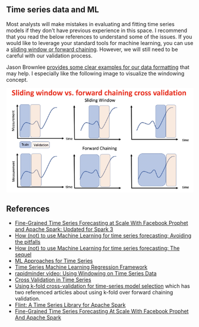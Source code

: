 
## Time series data and ML

Most analysts will make mistakes in evaluating and fitting time series models if they don't have previous experience in this space. I recommend that you read the below references to understand some of the issues. If you would like to leverage your standard tools for machine learning, you can use a [sliding window or forward chaining](https://towardsdatascience.com/time-series-machine-learning-regression-framework-9ea33929009a). However, we will still need to be careful with our validation process.

Jason Brownlee [provides some clear examples for our data formatting](https://machinelearningmastery.com/time-series-forecasting-supervised-learning/#:~:text=The%20use%20of%20prior%20time,or%20size%20of%20the%20lag.) that may help. I especially like the following image to visualize the windowing concept.

![](window.png)

## References

- [Fine-Grained Time Series Forecasting at Scale With Facebook Prophet and Apache Spark: Updated for Spark 3](https://databricks.com/blog/2021/04/06/fine-grained-time-series-forecasting-at-scale-with-facebook-prophet-and-apache-spark-updated-for-spark-3.html)
- [How (not) to use Machine Learning for time series forecasting: Avoiding the pitfalls](https://towardsdatascience.com/how-not-to-use-machine-learning-for-time-series-forecasting-avoiding-the-pitfalls-19f9d7adf424)
- [How (not) to use Machine Learning for time series forecasting: The sequel](https://www.kdnuggets.com/2020/03/machine-learning-time-series-forecasting-sequel.html)
- [ML Approaches for Time Series](https://towardsdatascience.com/ml-approaches-for-time-series-4d44722e48fe)
- [Time Series Machine Learning Regression Framework](https://towardsdatascience.com/time-series-machine-learning-regression-framework-9ea33929009a)
- [rapidminder video: Using Windowing on Time Series Data](https://academy.rapidminer.com/learn/video/using-windowing-on-time-series-data)
- [Cross Validation in Time Series](https://medium.com/@soumyachess1496/cross-validation-in-time-series-566ae4981ce4)
- [Using k-fold cross-validation for time-series model selection](https://stats.stackexchange.com/questions/14099/using-k-fold-cross-validation-for-time-series-model-selection) which has two referenced articles about using k-fold over forward chaining validation.
- [Flint: A Time Series Library for Apache Spark](https://github.com/twosigma/flint)
- [Fine-Grained Time Series Forecasting At Scale With Facebook Prophet And Apache Spark](https://databricks.com/blog/2020/01/27/time-series-forecasting-prophet-spark.html)

